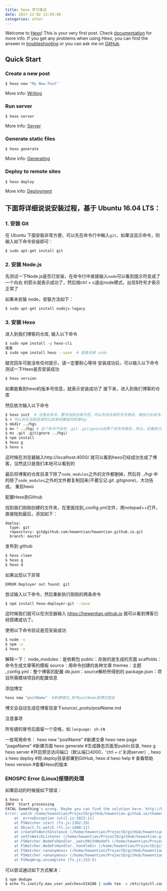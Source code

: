```yaml
---
title: hexo 学习笔记
date: 2017-12-02 13:59:48
categories: other
---
```

Welcome to [Hexo](https://hexo.io/)! This is your very first post. Check [documentation](https://hexo.io/docs/) for more info. If you get any problems when using Hexo, you can find the answer in [troubleshooting](https://hexo.io/docs/troubleshooting.html) or you can ask me on [GitHub](https://github.com/hexojs/hexo/issues).

## Quick Start

### Create a new post

``` bash
$ hexo new "My New Post"
```

More info: [Writing](https://hexo.io/docs/writing.html)

### Run server

``` bash
$ hexo server
```

More info: [Server](https://hexo.io/docs/server.html)

### Generate static files

``` bash
$ hexo generate
```

More info: [Generating](https://hexo.io/docs/generating.html)

### Deploy to remote sites

``` bash
$ hexo deploy
```

More info: [Deployment](https://hexo.io/docs/deployment.html)

## 下面将详细说说安装过程，基于 Ubuntu 16.04 LTS：
### 1. 安装 Git
在 Ubuntu 下面安裝非常方便，可以先在命令行中輸入`git`，如果没显示命令，则输入如下命令安装即可：
``` bash
$ sudo apt-get install git
```

### 2. 安装 Node.js
先测试一下Node.js是否已安装，在命令行中直接输入`node`可以看到提示符变成了一个向右
的箭头就表示成功了，然后按ctrl + c退出node模式，出现$符号才表示正常了

如果未安裝 node，安裝方法如下：
``` bash
$ sudo apt-get install nodejs-legacy
```

### 3. 安装 Hexo
进入到我们博客的仓库, 输入以下命令
``` bash
$ sudo npm install -g hexo-cli
或者
$ sudo npm install hexo --save  # 或者去掉 sudo
```
敲完回车可能没有任何提示，请一定要耐心等待
安装成功后，可以输入以下命令测试一下Hexo是否安装成功
``` bash
$ hexo version
```
如果能看到hexo的版本号信息，就表示安装成功了
接下来，进入到我们博客的仓库

然后依次输入以下命令
``` bash
$ hexo init  # 注意此命令，要求当前仓库为空，可以先将仓库的文件移走，再执行此命令，然后再将文件移回来。
$ # 可以先在当前目录的父目录创建临时目录hgi
$ mkdir ../hgi
$ mv * ../hgi # 这个命令不会将 .git .gitignore这两个文件夹移走，所以，还要执行如下命令
$ mv .git .gitignore ../hgi/
$ npm install
$ hexo g
$ hexo s
```
这时候在浏览器输入http://localhost:4000/ 就可以看到hexo已经成功生成了博客，当然这只是我们本地可以看到的

最后将博客的仓库目录下除了`node_modules`之外的文件都删掉，然后将 ../hgi 中的除了`node_modules`之外的文件都复制回来(不要忘记.git .gitignore)，大功告成。
重启hexo

配置Hexo到Github

找到我们刚刚创建的文件夹，在里面找到_config.yml文件，用notepad++打开，直接拖到最后，添加如下：

    deploy:
      type: git
      repository: git@github.com:hewentian/hewentian.github.io.git
      branch: master

发布到 github
``` bash
$ hexo clean
$ hexo g
$ hexo d
```
如果出现以下异常

    ERROR Deployer not found: git

尝试输入以下命令，然后重新执行刚刚的两条命令
``` bash
$ npm install hexo-deployer-git --save
```
这时候我们就可以在浏览器输入 https://hewentian.github.io 就可以看到博客已经搭建成功了。
  

使用以下命令验证是否安装成功
``` bash
$ node -v
$ npm -v
$ hexo -v
```
解释一下：
node_modules：是依赖包
public：存放的是生成的页面
scaffolds：命令生成文章等的模板
source：用命令创建的各种文章
themes：主题
_config.yml：整个博客的配置
db.json：source解析所得到的
package.json：项目所需模块项目的配置信息


添加博文
``` bash
hexo new "postName"  #新建博文,其中postName是博文题目
```
博文会自动生成在博客目录下source/_posts/postName.md


注意事项

所有键的冒号后面留一个空格，如 `language: zh-CN`


一些常用命令：
hexo new "postName" #新建文章
hexo new page "pageName" #新建页面
hexo generate #生成静态页面至public目录, hexo g
hexo server #开启预览访问端口（默认端口4000，'ctrl + c'关闭server）, hexo s
hexo deploy #将.deploy目录部署到GitHub, hexo d
hexo help # 查看帮助
hexo version #查看Hexo的版本


### ENOSPC Error (Linux)报错的处理
如果启动的时候报如下错误：
``` bash
$ hexo s
INFO  Start processing
FATAL Something's wrong. Maybe you can find the solution here: http://hexo.io/docs/troubleshooting.html
Error: watch /home/hewentian/ProjectD/gitHub/hewentian.github.io/themes/landscape/ ENOSPC
    at _errnoException (util.js:1022:11)
    at FSWatcher.start (fs.js:1382:19)
    at Object.fs.watch (fs.js:1408:11)
    at createFsWatchInstance (/home/hewentian/ProjectD/gitHub/hewentian.github.io/node_modules/chokidar/lib/nodefs-handler.js:37:15)
    at setFsWatchListener (/home/hewentian/ProjectD/gitHub/hewentian.github.io/node_modules/chokidar/lib/nodefs-handler.js:80:15)
    at FSWatcher.NodeFsHandler._watchWithNodeFs (/home/hewentian/ProjectD/gitHub/hewentian.github.io/node_modules/chokidar/lib/nodefs-handler.js:228:14)
    at FSWatcher.NodeFsHandler._handleDir (/home/hewentian/ProjectD/gitHub/hewentian.github.io/node_modules/chokidar/lib/nodefs-handler.js:407:19)
    at FSWatcher.<anonymous> (/home/hewentian/ProjectD/gitHub/hewentian.github.io/node_modules/chokidar/lib/nodefs-handler.js:455:19)
    at FSWatcher.<anonymous> (/home/hewentian/ProjectD/gitHub/hewentian.github.io/node_modules/chokidar/lib/nodefs-handler.js:460:16)
    at FSReqWrap.oncomplete (fs.js:153:5)
```

可以尝试通过如下方式解决：
``` bash
$ npm dedupe
$ echo fs.inotify.max_user_watches=524288 | sudo tee -a /etc/sysctl.conf && sudo sysctl -p
```

